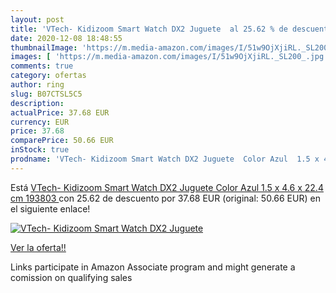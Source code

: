 ```yaml
---
layout: post
title: 'VTech- Kidizoom Smart Watch DX2 Juguete  al 25.62 % de descuento'
date: 2020-12-08 18:48:55
thumbnailImage: 'https://m.media-amazon.com/images/I/51w9OjXjiRL._SL200_.jpg'
images: [ 'https://m.media-amazon.com/images/I/51w9OjXjiRL._SL200_.jpg' ]
comments: true
category: ofertas
author: ring
slug: B07CTSL5C5
description:
actualPrice: 37.68 EUR
currency: EUR
price: 37.68
comparePrice: 50.66 EUR
inStock: true
prodname: 'VTech- Kidizoom Smart Watch DX2 Juguete  Color Azul  1.5 x 4.6 x 22.4 cm  193803 '
---
```


Está [VTech- Kidizoom Smart Watch DX2 Juguete  Color Azul  1.5 x 4.6 x 22.4 cm  193803 ](https://www.amazon.es/dp/B07CTSL5C5/?tag=tolees-21) con 25.62 de descuento por 37.68 EUR (original: 50.66 EUR) en el siguiente enlace!

[![VTech- Kidizoom Smart Watch DX2 Juguete ](https://m.media-amazon.com/images/I/51w9OjXjiRL._SL200_.jpg)](https://www.amazon.es/dp/B07CTSL5C5/?tag=tolees-21)

[Ver la oferta!!](https://www.amazon.es/dp/B07CTSL5C5/?tag=tolees-21)

Links participate in Amazon Associate program and might generate a comission on qualifying sales


